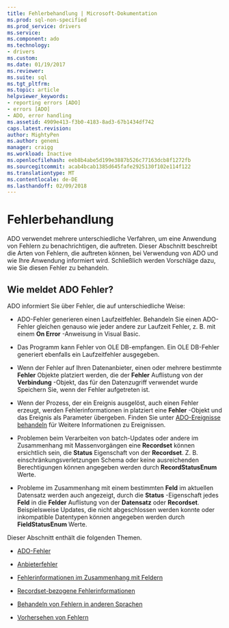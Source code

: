 ```yaml
---
title: Fehlerbehandlung | Microsoft-Dokumentation
ms.prod: sql-non-specified
ms.prod_service: drivers
ms.service: 
ms.component: ado
ms.technology:
- drivers
ms.custom: 
ms.date: 01/19/2017
ms.reviewer: 
ms.suite: sql
ms.tgt_pltfrm: 
ms.topic: article
helpviewer_keywords:
- reporting errors [ADO]
- errors [ADO]
- ADO, error handling
ms.assetid: 4909e413-f3b0-4183-8ad3-67b1434df742
caps.latest.revision: 
author: MightyPen
ms.author: genemi
manager: craigg
ms.workload: Inactive
ms.openlocfilehash: eeb8b4abe5d199e3887b526c77163dcb8f1272fb
ms.sourcegitcommit: acab4bcab1385d645fafe2925130f102e114f122
ms.translationtype: MT
ms.contentlocale: de-DE
ms.lasthandoff: 02/09/2018
---
```

# <a name="error-handling"></a>Fehlerbehandlung
ADO verwendet mehrere unterschiedliche Verfahren, um eine Anwendung von Fehlern zu benachrichtigen, die auftreten. Dieser Abschnitt beschreibt die Arten von Fehlern, die auftreten können, bei Verwendung von ADO und wie Ihre Anwendung informiert wird. Schließlich werden Vorschläge dazu, wie Sie diesen Fehler zu behandeln.  
  
## <a name="how-does-ado-report-errors"></a>Wie meldet ADO Fehler?  
 ADO informiert Sie über Fehler, die auf unterschiedliche Weise:  
  
-   ADO-Fehler generieren einen Laufzeitfehler. Behandeln Sie einen ADO-Fehler gleichen genauso wie jeder andere zur Laufzeit Fehler, z. B. mit einem **On Error** -Anweisung in Visual Basic.  
  
-   Das Programm kann Fehler von OLE DB-empfangen. Ein OLE DB-Fehler generiert ebenfalls ein Laufzeitfehler ausgegeben.  
  
-   Wenn der Fehler auf Ihren Datenanbieter, einen oder mehrere bestimmte **Fehler** Objekte platziert werden, die der **Fehler** Auflistung von der **Verbindung** -Objekt, das für den Datenzugriff verwendet wurde Speichern Sie, wenn der Fehler aufgetreten ist.  
  
-   Wenn der Prozess, der ein Ereignis ausgelöst, auch einen Fehler erzeugt, werden Fehlerinformationen in platziert eine **Fehler** -Objekt und das Ereignis als Parameter übergeben. Finden Sie unter [ADO-Ereignisse behandeln](../../../ado/guide/data/handling-ado-events.md) für Weitere Informationen zu Ereignissen.  
  
-   Problemen beim Verarbeiten von batch-Updates oder andere im Zusammenhang mit Massenvorgängen eine **Recordset** können ersichtlich sein, die **Status** Eigenschaft von der **Recordset**. Z. B. einschränkungsverletzungen Schema oder keine ausreichenden Berechtigungen können angegeben werden durch **RecordStatusEnum** Werte.  
  
-   Probleme im Zusammenhang mit einem bestimmten **Feld** im aktuellen Datensatz werden auch angezeigt, durch die **Status** -Eigenschaft jedes **Feld** in die **Felder**  Auflistung von der **Datensatz** oder **Recordset**. Beispielsweise Updates, die nicht abgeschlossen werden konnte oder inkompatible Datentypen können angegeben werden durch **FieldStatusEnum** Werte.  
  
 Dieser Abschnitt enthält die folgenden Themen.  
  
-   [ADO-Fehler](../../../ado/guide/data/ado-errors.md)  
  
-   [Anbieterfehler](../../../ado/guide/data/provider-errors.md)  
  
-   [Fehlerinformationen im Zusammenhang mit Feldern](../../../ado/guide/data/field-related-error-information.md)  
  
-   [Recordset-bezogene Fehlerinformationen](../../../ado/guide/data/recordset-related-error-information.md)  
  
-   [Behandeln von Fehlern in anderen Sprachen](../../../ado/guide/data/handling-errors-in-other-languages.md)  
  
-   [Vorhersehen von Fehlern](../../../ado/guide/data/anticipating-errors.md)
